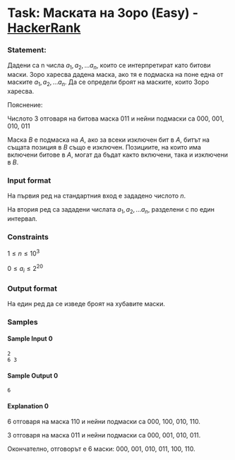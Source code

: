 # Task: Маската на Зоро (Easy) - [HackerRank](<https://www.hackerrank.com/contests/sda-hw-7-2022/challenges/zoros-mask>)


### Statement:

Дадени са n числа $a_1, a_2, ... a_n$, които се интерпретират като битови маски. Зоро харесва дадена маска, ако тя е подмаска на поне една от маските $a_1, a_2, ... a_n$. Да се определи броят на маските, които Зоро харесва.

Пояснение:

Числото 3 отговаря на битова маска 011 и нейни подмаски са 000, 001, 010, 011

Маска $B$ е подмаска на $A$, ако за всеки изключен бит в $A$, битът на същата позиция в $B$ също е изключен. Позициите, на които има включени битове в $A$, могат да бъдат както включени, така и изключени в $B$.


### Input format

На първия ред на стандартния вход е зададено числото $n$.

На втория ред са зададени числата $a_1, a_2, ... a_n$, разделени с по един интервал.


### Constraints

$1 \le n \le 10^3$

$0 \le a_i \le 2^20$

### Output format

На един ред да се изведе броят на хубавите маски.


### Samples


#### Sample Input 0
```
2
6 3
```

#### Sample Output 0
```
6
```

#### Explanation 0
6 отговаря на маска 110 и нейни подмаски са 000, 100, 010, 110.

3 отговаря на маска 011 и нейни подмаски са 000, 001, 010, 011.

Окончателно, отговорът е 6 маски: 000, 001, 010, 011, 100, 110.

